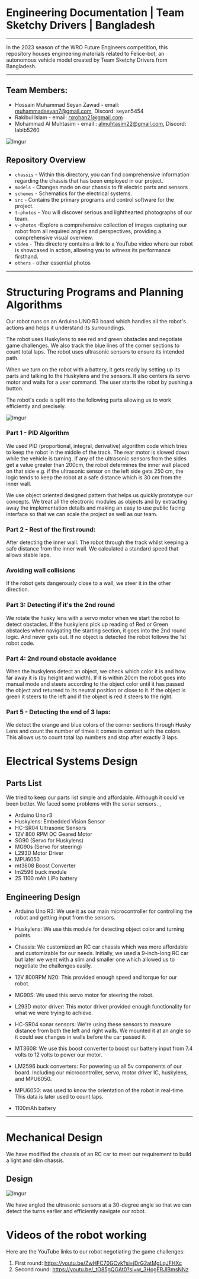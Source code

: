 
# Engineering Documentation | Team Sketchy Drivers | Bangladesh
----

In the 2023 season of the WRO Future Engineers competition, this repository houses engineering materials related to Felice-bot, an autonomous vehicle model created by Team Sketchy Drivers from Bangladesh.

----

## Team Members:

- Hossain Muhammad Seyan Zawad - email: <muhammadseyan7@gmail.com>, Discord: seyan5454
-  Rakibul Islam - email: <rxrohan21@gmail.com>
- Mohammad Al Muhtasim - email : almuhtasim22@gmail.com, Discord: labib5260

![Imgur](https://i.imgur.com/UZjrQyx.jpg)

## Repository Overview


+ `chassis` - Within this directory, you can find comprehensive information regarding the chassis that has been employed in our project.
+ `models` - Changes made on our chassis to fit electric parts and sensors
+ `schemes` - Schematics for the electrical systems.
+ `src` - Contains the primary programs and control software for the project.
+ `t-photos` - You will discover serious and lighthearted photographs of our team.
+ `v-photos` -Explore a comprehensive collection of images capturing our robot from all required angles and perspectives, providing a comprehensive visual overview.
+ `video` - This directory contains a link to a YouTube video where our robot is showcased in action, allowing you to witness its performance firsthand.
+ `others` - other essential photos

---- 





# Structuring Programs and Planning Algorithms

Our robot runs on an Arduino UNO R3 board which handles all the robot's actions and helps it understand its surroundings.

The robot uses Huskylens to see red and green obstacles and negotiate game challenges. We also track the blue lines of the corner sections to count total laps. The robot uses ultrasonic sensors to ensure its intended path.

When we turn on the robot with a battery, it gets ready by setting up its parts and talking to the Huskylens and the sensors. It also centers its servo motor and waits for a user command. The user starts the robot by pushing a button.

The robot's code is split into the following parts allowing us to work efficiently and precisely. 


![Imgur](https://i.imgur.com/TmlsZI7.png)


### Part 1 - PID Algorithm 


We used PID (proportional, integral, derivative) algorithm code which tries to keep the robot in the middle of the track. The rear motor is slowed down while the vehicle is turning.  If any of the ultrasonic sensors from the sides get a value greater than 200cm,  the robot determines the inner wall placed on that side e.g. if the ultrasonic sensor on the left side gets 250 cm, the logic tends to keep the robot at a safe distance which is 30 cm from the inner wall. 

We use object oriented designed pattern that helps us quickly prototype our concepts. We treat all the electronic modules as objects and by extracting away the implementation details and making an easy to use public facing interface so that we can scale the project as well as our team. 

### Part 2 - Rest of the first round:

After detecting the inner wall. The robot through the track whilst keeping a safe distance from the inner wall. We calculated a standard speed that allows stable laps.

### **Avoiding wall collisions**
If the robot gets dangerously close to a wall, we steer it in the other direction.


### Part 3: Detecting if it's the 2nd round 
We rotate the husky lens with a servo motor when we start the robot to detect obstacles. If the huskylens pick up reading of Red or Green obstacles when navigating the starting section, it goes into the 2nd round logic. And never gets out. If no object is detected the robot follows the 1st robot code. 

### Part 4: 2nd round obstacle avoidance

When the huskylens detect an object, we check which color it is and how far away it is (by height and width). If it is within 20cm the robot goes into manual mode and steers according to the object color until it has passed the object and returned to its neutral position or close to it. If the object is green it steers to the left and if the object is red it steers to the right.

### Part 5 - Detecting the end of 3 laps:

We detect the orange and blue colors of the corner sections through Husky Lens and count the number of times it comes in contact with the colors. This allows us to count total lap numbers and stop after exactly 3 laps. 

# Electrical Systems Design

## Parts List
We tried to keep our parts list simple and affordable. Although it could've been better. We faced some problems with the sonar sensors.  ,

+ Arduino Uno r3
+ Huskylens: Embedded Vision Sensor
+ HC-SR04 Ultrasonic Sensors
+ 12V 800 RPM DC Geared Motor
+ SG90 (Servo for Huskylens)
+ MG90s (Servo for steering)
+ L293D Motor Driver
+ MPU6050
+ mt3608 Boost Converter
+  lm2596 buck module
+ 2S 1100 mAh LiPo battery  

## Engineering Design 
+ Arduino Uno R3: We use it as our main microcontroller for controlling the robot and getting input from the sensors.
+ Huskylens: We use this module for detecting object color and turning points.
 + Chassis: We customized an RC car chassis which was more affordable and customizable for our needs. Initially, we used a 9-inch-long RC car but later we went with a slim and smaller one which allowed us to negotiate the challenges easily. 
 
+ 12V 800RPM N20: This provided enough speed and torque for our robot. 

- MG90S: We used this servo motor for steering the robot.

- L293D motor driver: This motor driver provided enough functionality for what we were trying to achieve.

-   HC-SR04 sonar sensors: We're using these sensors to measure distance from both the left and right walls. We mounted it at an angle so it could see changes in walls before the car passed it.  
  
- MT3608: We use this boost converter to boost our battery input from 7.4 volts to 12 volts to power our motor.
 
- LM2596 buck converters: For powering up all 5v components of our board. Including our microcontroller, servo, motor driver IC, huskylens, and MPU6050.

- MPU6050: was used to know the orientation of the robot in real-time. This data is later used to count laps.
- 1100mAh battery


----


# Mechanical Design

We have modified the chassis of an RC car to meet our requirement to build a light and slim chassis. 


## Design 

![Imgur](https://i.imgur.com/DTjnj6a.png)

We have angled the ultrasonic sensors at a 30-degree angle so that we can detect the turns earlier and efficiently navigate our robot.

# **Videos of the robot working**

Here are the YouTube links to our robot negotiating the game challenges:

1. First round: https://youtu.be/ZwHFC70GCvk?si=jDrG2atMgLqJFHXc
2. Second round: https://youtu.be/_tO85gQGAt0?si=w_3HogFRJlBmsNNz
